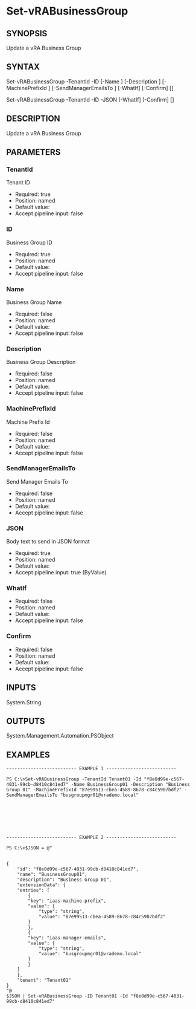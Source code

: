 # Set-vRABusinessGroup

## SYNOPSIS
    
Update a vRA Business Group

## SYNTAX
 Set-vRABusinessGroup -TenantId <String> -ID <String> [-Name <String>] [-Description <String>] [-MachinePrefixId <String>] [-SendManagerEmailsTo <String>] [-WhatIf] [-Confirm] [<CommonParameters>] Set-vRABusinessGroup -TenantId <String> -ID <String> -JSON <String> [-WhatIf] [-Confirm] [<CommonParameters>]    

## DESCRIPTION

Update a vRA Business Group

## PARAMETERS


### TenantId

Tenant ID

* Required: true
* Position: named
* Default value: 
* Accept pipeline input: false

### ID

Business Group ID

* Required: true
* Position: named
* Default value: 
* Accept pipeline input: false

### Name

Business Group Name

* Required: false
* Position: named
* Default value: 
* Accept pipeline input: false

### Description

Business Group Description

* Required: false
* Position: named
* Default value: 
* Accept pipeline input: false

### MachinePrefixId

Machine Prefix Id

* Required: false
* Position: named
* Default value: 
* Accept pipeline input: false

### SendManagerEmailsTo

Send Manager Emails To

* Required: false
* Position: named
* Default value: 
* Accept pipeline input: false

### JSON

Body text to send in JSON format

* Required: true
* Position: named
* Default value: 
* Accept pipeline input: true (ByValue)

### WhatIf


* Required: false
* Position: named
* Default value: 
* Accept pipeline input: false

### Confirm


* Required: false
* Position: named
* Default value: 
* Accept pipeline input: false

## INPUTS

System.String.

## OUTPUTS

System.Management.Automation.PSObject

## EXAMPLES
```
-------------------------- EXAMPLE 1 --------------------------

PS C:\>Set-vRABusinessGroup -TenantId Tenant01 -Id "f8e0d99e-c567-4031-99cb-d8410c841ed7" -Name BusinessGroup01 -Description "Business Group 01" -MachinePrefixId "87e99513-cbea-4589-8678-c84c5907bdf2" -SendManagerEmailsTo "busgroupmgr01@vrademo.local"







-------------------------- EXAMPLE 2 --------------------------

PS C:\>$JSON = @"


{
    "id": "f8e0d99e-c567-4031-99cb-d8410c841ed7",
    "name": "BusinessGroup01",
    "description": "Business Group 01",
    "extensionData": {
    "entries": [
        {
        "key": "iaas-machine-prefix",
        "value": {
            "type": "string",
            "value": "87e99513-cbea-4589-8678-c84c5907bdf2"
        }
        },
        {
        "key": "iaas-manager-emails",
        "value": {
            "type": "string",
            "value": "busgroupmgr01@vrademo.local"
        }
        }
    ]
    },
    "tenant": "Tenant01"
}
"@
$JSON | Set-vRABusinessGroup -ID Tenant01 -Id "f8e0d99e-c567-4031-99cb-d8410c841ed7"
```

